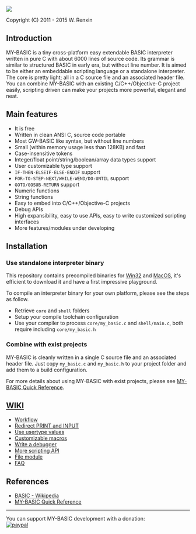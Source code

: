![](resource/icon.ico)

Copyright (C) 2011 - 2015 W. Renxin

## Introduction

MY-BASIC is a tiny cross-platform easy extendable BASIC interpreter written in pure C with about 6000 lines of source code. Its grammar is similar to structured BASIC in early era, but without line number. It is aimed to be either an embeddable scripting language or a standalone interpreter. The core is pretty light; all in a C source file and an associated header file. You can combine MY-BASIC with an existing C/C++/Objective-C project easily, scripting driven can make your projects more powerful, elegant and neat.

## Main features

* It is free
* Written in clean ANSI C, source code portable
* Most GW-BASIC like syntax, but without line numbers
* Small (within memory usage less than 128KB) and fast
* Case-insensitive tokens
* Integer/float point/string/boolean/array data types support
* User customizable type support
* `IF-THEN-ELSEIF-ELSE-ENDIF` support
* `FOR-TO-STEP-NEXT/WHILE-WEND/DO-UNTIL` support
* `GOTO/GOSUB-RETURN` support
* Numeric functions
* String functions
* Easy to embed into C/C++/Objective-C projects
* Debug APIs
* High expansibility, easy to use APIs, easy to write customized scripting interfaces
* More features/modules under developing

## Installation

### Use standalone interpreter binary

This repository contains precompiled binaries for [Win32](output/my_basic.exe) and [MacOS](output/my_basic_mac), it's efficient to download it and have a first impressive playground.

To compile an interpreter binary for your own platform, please see the steps as follow.

* Retrieve `core` and `shell` folders
* Setup your compile toolchain configuration
* Use your compiler to process `core/my_basic.c` and `shell/main.c`, both require including `core/my_basic.h`

### Combine with exist projects

MY-BASIC is cleanly written in a single C source file and an associated header file. Just copy `my_basic.c` and `my_basic.h` to your project folder and add them to a build configuration.

For more details about using MY-BASIC with exist projects, please see [MY-BASIC Quick Reference](MY-BASIC%20Quick%20Reference.pdf).

## [WIKI](https://github.com/paladin-t/my_basic/wiki)

* [Workflow](https://github.com/paladin-t/my_basic/wiki/Workflow)
* [Redirect PRINT and INPUT](https://github.com/paladin-t/my_basic/wiki/Redirect-PRINT-and-INPUT)
* [Use usertype values](https://github.com/paladin-t/my_basic/wiki/Use-usertype-values)
* [Customizable macros](https://github.com/paladin-t/my_basic/wiki/Customizable-macros)
* [Write a debugger](https://github.com/paladin-t/my_basic/wiki/Write-a-debugger)
* [More scripting API](https://github.com/paladin-t/my_basic/wiki/More-scripting-API)
 * [File module](https://github.com/paladin-t/my_basic/wiki/File-module)
* [FAQ](https://github.com/paladin-t/my_basic/wiki/FAQ)

## References

* [BASIC - Wikipedia](http://en.wikipedia.org/wiki/BASIC)
* [MY-BASIC Quick Reference](MY-BASIC%20Quick%20Reference.pdf)

-----

You can support MY-BASIC development with a donation:
<br>
[![paypal](https://www.paypalobjects.com/en_US/i/btn/btn_donate_LG.gif)](https://www.paypal.com/cgi-bin/webscr?cmd=_donations&business=hellotony521%40gmail%2ecom&lc=US&item_name=my-basic&no_note=0&currency_code=USD&bn=PP%2dDonationsBF%3abtn_donate_LG%2egif%3aNonHostedGuest)
